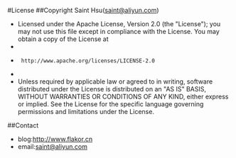 #License
##Copyright Saint Hsu(saint@aliyun.com)
*  Licensed under the Apache License, Version 2.0 (the "License");
   you may not use this file except in compliance with the License.
   You may obtain a copy of the License at
*
*      http://www.apache.org/licenses/LICENSE-2.0
*
*  Unless required by applicable law or agreed to in writing, software
   distributed under the License is distributed on an "AS IS" BASIS,
   WITHOUT WARRANTIES OR CONDITIONS OF ANY KIND, either express or implied.
   See the License for the specific language governing permissions and
   limitations under the License.

##Contact
  * blog:http://www.flakor.cn
  * email:saint@aliyun.com
	
